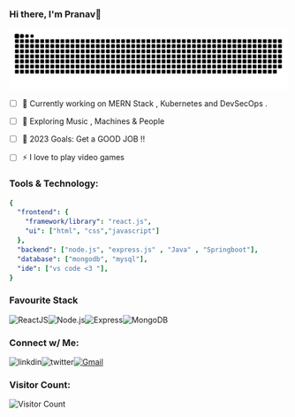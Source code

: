    ### Hi there, I'm Pranav👋

<img src="https://github.com/Platane/snk/raw/output/github-contribution-grid-snake.svg">

- [ ] 🌱 Currently working on MERN Stack , Kubernetes and DevSecOps . 
- [ ] 🤑 Exploring Music , Machines & People 
- [ ] 🥅 2023 Goals: Get a GOOD JOB !! 
- [ ] ⚡ I love to play video games


### Tools & Technology:
```yaml
{
  "frontend": {
    "framework/library": "react.js",
    "ui": ["html", "css","javascript"]
  },
  "backend": ["node.js", "express.js" , "Java" , "Springboot"],    
  "database": ["mongodb", "mysql"],         
  "ide": ["vs code <3 "],                     
}
```
### Favourite Stack
<img align="left" alt="ReactJS" src="https://img.shields.io/badge/React-20232A?style=for-the-badge&logo=react&logoColor=61DAFB" />
<img align="left" alt="Node.js" src="https://img.shields.io/badge/Node.js-43853D?style=for-the-badge&logo=node.js&logoColor=white" />
<img align="left" alt="Express" src="https://img.shields.io/badge/Express.js-404D59?style=for-the-badge" />
<img align="left" alt="MongoDB" src="https://img.shields.io/badge/MongoDB-4EA94B?style=for-the-badge&logo=mongodb&logoColor=white" />
<br/>

### Connect w/ Me:

[<img align="left" alt="linkdin" src="https://img.shields.io/badge/LinkedIn-0077B5?style=for-the-badge&logo=linkedin&logoColor=white" />][linkedin]
[<img align="left" alt="twitter" src="https://img.shields.io/badge/Twitter-1DA1F2?style=for-the-badge&logo=twitter&logoColor=white" />][twitter]
[![Gmail](https://img.shields.io/badge/-gmail-%23D14836?style=for-the-badge&logo=Gmail&logoColor=white)](mailto:pranavkulkarni1024@gmail.com)

[twitter]: https://twitter.com/Pranav102432
[linkedin]: https://www.linkedin.com/in/pranavkulkarni15/

### Visitor Count:

![Visitor Count](https://profile-counter.glitch.me/pranavk1511/count.svg)
